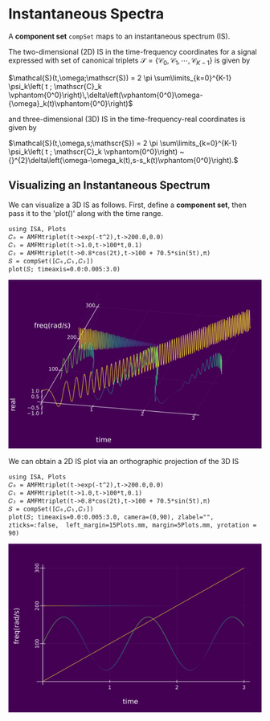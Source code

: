 # Instantaneous Spectra

A **component set** `compSet` maps to an instantaneous spectrum (IS).

The two-dimensional (2D) IS in the time-frequency coordinates for a signal expressed with set of canonical triplets  ${\mathscr{S}=\{\mathscr{C}_0,\mathscr{C}_1,\cdots,\mathscr{C}_{K-1}}\}$ is given by

$\mathcal{S}(t,\omega;\mathscr{S})  =  2 \pi \sum\limits_{k=0}^{K-1} \psi_k\left( t ; \mathscr{C}_k \vphantom{0^0}\right)\,\delta\left(\vphantom{0^0}\omega-{\omega}_k(t)\vphantom{0^0}\right)$

and  three-dimensional (3D) IS in the time-frequency-real coordinates is given by

$\mathcal{S}(t,\omega,s;\mathscr{S}) = 2 \pi \sum\limits_{k=0}^{K-1} \psi_k\left( t ; \mathscr{C}_k \vphantom{0^0}\right) ~{}^{2}\delta\left(\omega-\omega_k(t),s-s_k(t)\vphantom{0^0}\right).$


## Visualizing an Instantaneous Spectrum

We can visualize a 3D IS as follows. First, define a **component set**, then pass it to the 'plot()' along with the time range.
```@example
using ISA, Plots
𝐶₀ = AMFMtriplet(t->exp(-t^2),t->200.0,0.0)
𝐶₁ = AMFMtriplet(t->1.0,t->100*t,0.1)
𝐶₂ = AMFMtriplet(t->0.8*cos(2t),t->100 + 70.5*sin(5t),π)
𝑆 = compSet([𝐶₀,𝐶₁,𝐶₂])
plot(𝑆; timeaxis=0.0:0.005:3.0)
```
[![](https://github.com/NMSU-ISA/ISA/blob/master/docs/src/assets/IS_ex1.png)](https://github.com/NMSU-ISA/ISA/blob/master/docs/src/assets/IS_ex1.png)

We can obtain a 2D IS plot via an orthographic projection of the 3D IS
```@example
using ISA, Plots
𝐶₀ = AMFMtriplet(t->exp(-t^2),t->200.0,0.0)
𝐶₁ = AMFMtriplet(t->1.0,t->100*t,0.1)
𝐶₂ = AMFMtriplet(t->0.8*cos(2t),t->100 + 70.5*sin(5t),π)
𝑆 = compSet([𝐶₀,𝐶₁,𝐶₂])
plot(𝑆; timeaxis=0.0:0.005:3.0, camera=(0,90), zlabel="", zticks=:false,  left_margin=15Plots.mm, margin=5Plots.mm, yrotation = 90)
```
[![](https://github.com/NMSU-ISA/ISA/blob/master/docs/src/assets/IS_ex2.png)](https://github.com/NMSU-ISA/ISA/blob/master/docs/src/assets/IS_ex2.png)
